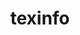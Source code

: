 ---
title: "texinfo"
layout: cache
categories: [package, develop-2024-05-19]
meta: {"versions": ["7.1"], "compilers": ["gcc@=10.2.1", "gcc@=11.4.0", "gcc@=12.3.0", "gcc@=7.3.1", "gcc@=7.5.0", "gcc@=9.4.0", "oneapi@=2024.0.0"], "oss": ["amzn2", "centos7", "ubuntu18.04", "ubuntu20.04", "ubuntu22.04"], "platforms": ["linux"], "targets": ["aarch64", "neoverse_n1", "neoverse_v1", "neoverse_v2", "ppc64le", "x86_64_v3", "x86_64_v4"], "stacks": ["aws-isc", "aws-isc-aarch64", "aws-pcluster-neoverse_v1", "aws-pcluster-x86_64_v4", "build_systems", "developer-tools", "developer-tools-manylinux2014", "e4s", "e4s-neoverse-v2", "e4s-neoverse_v1", "e4s-oneapi", "e4s-power", "radiuss", "root", "tutorial"], "num_specs": 15, "num_specs_by_stack": {"root": 15, "aws-isc-aarch64": 2, "aws-pcluster-neoverse_v1": 2, "aws-pcluster-x86_64_v4": 2, "aws-isc": 1, "developer-tools-manylinux2014": 1, "e4s-power": 1, "radiuss": 1, "developer-tools": 1, "build_systems": 1, "e4s-neoverse_v1": 1, "e4s-neoverse-v2": 1, "tutorial": 1, "e4s": 1, "e4s-oneapi": 1}}
spec_details: [{"hash": "p3akrxdkt7h5dwkqw47nggp65kxh2mmf", "compiler": "gcc@=7.3.1", "versions": ["7.1"], "os": "amzn2", "platform": "linux", "target": "aarch64", "variants": ["build_system=autotools"], "stacks": ["root", "aws-isc-aarch64"], "size": "-", "tarball": "https://binaries.spack.io/develop-2024-05-19/build_cache/linux-amzn2-aarch64/gcc-7.3.1/texinfo-7.1/linux-amzn2-aarch64-gcc-7.3.1-texinfo-7.1-p3akrxdkt7h5dwkqw47nggp65kxh2mmf.spack"}, {"hash": "mssajuny237vbi5kfziplhyurghp7ezu", "compiler": "gcc@=12.3.0", "versions": ["7.1"], "os": "amzn2", "platform": "linux", "target": "neoverse_n1", "variants": ["build_system=autotools"], "stacks": ["aws-pcluster-neoverse_v1", "root"], "size": "-", "tarball": "https://binaries.spack.io/develop-2024-05-19/build_cache/linux-amzn2-neoverse_n1/gcc-12.3.0/texinfo-7.1/linux-amzn2-neoverse_n1-gcc-12.3.0-texinfo-7.1-mssajuny237vbi5kfziplhyurghp7ezu.spack"}, {"hash": "54wf4zt6tb2czxhshfhnkkkvii77acau", "compiler": "gcc@=7.3.1", "versions": ["7.1"], "os": "amzn2", "platform": "linux", "target": "neoverse_n1", "variants": ["build_system=autotools"], "stacks": ["root", "aws-isc-aarch64"], "size": "-", "tarball": "https://binaries.spack.io/develop-2024-05-19/build_cache/linux-amzn2-neoverse_n1/gcc-7.3.1/texinfo-7.1/linux-amzn2-neoverse_n1-gcc-7.3.1-texinfo-7.1-54wf4zt6tb2czxhshfhnkkkvii77acau.spack"}, {"hash": "zjwxeaqdtl6fqyknsizv3rnzfcpuzwjy", "compiler": "gcc@=12.3.0", "versions": ["7.1"], "os": "amzn2", "platform": "linux", "target": "x86_64_v3", "variants": ["build_system=autotools"], "stacks": ["aws-pcluster-x86_64_v4", "root"], "size": "-", "tarball": "https://binaries.spack.io/develop-2024-05-19/build_cache/linux-amzn2-x86_64_v3/gcc-12.3.0/texinfo-7.1/linux-amzn2-x86_64_v3-gcc-12.3.0-texinfo-7.1-zjwxeaqdtl6fqyknsizv3rnzfcpuzwjy.spack"}, {"hash": "zrvteywrmtg24e5z62nf2jofv37iuxky", "compiler": "gcc@=12.3.0", "versions": ["7.1"], "os": "amzn2", "platform": "linux", "target": "neoverse_v1", "variants": ["build_system=autotools"], "stacks": ["aws-pcluster-neoverse_v1", "root"], "size": "-", "tarball": "https://binaries.spack.io/develop-2024-05-19/build_cache/linux-amzn2-neoverse_v1/gcc-12.3.0/texinfo-7.1/linux-amzn2-neoverse_v1-gcc-12.3.0-texinfo-7.1-zrvteywrmtg24e5z62nf2jofv37iuxky.spack"}, {"hash": "adyc4wumwwgo7bbnbcds4byim2l4bhck", "compiler": "gcc@=7.3.1", "versions": ["7.1"], "os": "amzn2", "platform": "linux", "target": "x86_64_v3", "variants": ["build_system=autotools"], "stacks": ["aws-isc", "root"], "size": "-", "tarball": "https://binaries.spack.io/develop-2024-05-19/build_cache/linux-amzn2-x86_64_v3/gcc-7.3.1/texinfo-7.1/linux-amzn2-x86_64_v3-gcc-7.3.1-texinfo-7.1-adyc4wumwwgo7bbnbcds4byim2l4bhck.spack"}, {"hash": "733mp5o3xnudfpksm7nqorwc6cpjziyd", "compiler": "gcc@=12.3.0", "versions": ["7.1"], "os": "amzn2", "platform": "linux", "target": "x86_64_v4", "variants": ["build_system=autotools"], "stacks": ["aws-pcluster-x86_64_v4", "root"], "size": "-", "tarball": "https://binaries.spack.io/develop-2024-05-19/build_cache/linux-amzn2-x86_64_v4/gcc-12.3.0/texinfo-7.1/linux-amzn2-x86_64_v4-gcc-12.3.0-texinfo-7.1-733mp5o3xnudfpksm7nqorwc6cpjziyd.spack"}, {"hash": "evbi2diyyux7hfwlep4wowwdncghjhix", "compiler": "gcc@=10.2.1", "versions": ["7.1"], "os": "centos7", "platform": "linux", "target": "x86_64_v3", "variants": ["build_system=autotools"], "stacks": ["developer-tools-manylinux2014", "root"], "size": "-", "tarball": "https://binaries.spack.io/develop-2024-05-19/build_cache/linux-centos7-x86_64_v3/gcc-10.2.1/texinfo-7.1/linux-centos7-x86_64_v3-gcc-10.2.1-texinfo-7.1-evbi2diyyux7hfwlep4wowwdncghjhix.spack"}, {"hash": "x7qpk3imfsvdcnph73chqu3kygzch6yr", "compiler": "gcc@=9.4.0", "versions": ["7.1"], "os": "ubuntu20.04", "platform": "linux", "target": "ppc64le", "variants": ["build_system=autotools"], "stacks": ["e4s-power", "root"], "size": "-", "tarball": "https://binaries.spack.io/develop-2024-05-19/build_cache/linux-ubuntu20.04-ppc64le/gcc-9.4.0/texinfo-7.1/linux-ubuntu20.04-ppc64le-gcc-9.4.0-texinfo-7.1-x7qpk3imfsvdcnph73chqu3kygzch6yr.spack"}, {"hash": "n56t3tulisapld2nky5sqm2ljsia2mnf", "compiler": "gcc@=7.5.0", "versions": ["7.1"], "os": "ubuntu18.04", "platform": "linux", "target": "x86_64_v3", "variants": ["build_system=autotools"], "stacks": ["radiuss", "root", "developer-tools", "build_systems"], "size": "-", "tarball": "https://binaries.spack.io/develop-2024-05-19/build_cache/linux-ubuntu18.04-x86_64_v3/gcc-7.5.0/texinfo-7.1/linux-ubuntu18.04-x86_64_v3-gcc-7.5.0-texinfo-7.1-n56t3tulisapld2nky5sqm2ljsia2mnf.spack"}, {"hash": "6kqm3flmhq4jh7xt3anklvjrqhnnk5vu", "compiler": "gcc@=11.4.0", "versions": ["7.1"], "os": "ubuntu22.04", "platform": "linux", "target": "neoverse_v1", "variants": ["build_system=autotools"], "stacks": ["e4s-neoverse_v1", "root"], "size": "-", "tarball": "https://binaries.spack.io/develop-2024-05-19/build_cache/linux-ubuntu22.04-neoverse_v1/gcc-11.4.0/texinfo-7.1/linux-ubuntu22.04-neoverse_v1-gcc-11.4.0-texinfo-7.1-6kqm3flmhq4jh7xt3anklvjrqhnnk5vu.spack"}, {"hash": "gfaubwgwfuo3u4tywu6p2dm232cudzve", "compiler": "gcc@=11.4.0", "versions": ["7.1"], "os": "ubuntu22.04", "platform": "linux", "target": "neoverse_v2", "variants": ["build_system=autotools"], "stacks": ["root", "e4s-neoverse-v2"], "size": "-", "tarball": "https://binaries.spack.io/develop-2024-05-19/build_cache/linux-ubuntu22.04-neoverse_v2/gcc-11.4.0/texinfo-7.1/linux-ubuntu22.04-neoverse_v2-gcc-11.4.0-texinfo-7.1-gfaubwgwfuo3u4tywu6p2dm232cudzve.spack"}, {"hash": "rjlpp2jzabptl4xrmn2tfkbnmivw67cw", "compiler": "gcc@=11.4.0", "versions": ["7.1"], "os": "ubuntu22.04", "platform": "linux", "target": "x86_64_v3", "variants": ["build_system=autotools"], "stacks": ["root", "tutorial"], "size": "-", "tarball": "https://binaries.spack.io/develop-2024-05-19/build_cache/linux-ubuntu22.04-x86_64_v3/gcc-11.4.0/texinfo-7.1/linux-ubuntu22.04-x86_64_v3-gcc-11.4.0-texinfo-7.1-rjlpp2jzabptl4xrmn2tfkbnmivw67cw.spack"}, {"hash": "z7gbbhl6szhvk47ox5ge2hctw3mnllks", "compiler": "gcc@=11.4.0", "versions": ["7.1"], "os": "ubuntu22.04", "platform": "linux", "target": "x86_64_v3", "variants": ["build_system=autotools"], "stacks": ["e4s", "root"], "size": "-", "tarball": "https://binaries.spack.io/develop-2024-05-19/build_cache/linux-ubuntu22.04-x86_64_v3/gcc-11.4.0/texinfo-7.1/linux-ubuntu22.04-x86_64_v3-gcc-11.4.0-texinfo-7.1-z7gbbhl6szhvk47ox5ge2hctw3mnllks.spack"}, {"hash": "x2piq6xwymjo273lotffayb5yerxzbde", "compiler": "oneapi@=2024.0.0", "versions": ["7.1"], "os": "ubuntu22.04", "platform": "linux", "target": "x86_64_v3", "variants": ["build_system=autotools"], "stacks": ["root", "e4s-oneapi"], "size": "-", "tarball": "https://binaries.spack.io/develop-2024-05-19/build_cache/linux-ubuntu22.04-x86_64_v3/oneapi-2024.0.0/texinfo-7.1/linux-ubuntu22.04-x86_64_v3-oneapi-2024.0.0-texinfo-7.1-x2piq6xwymjo273lotffayb5yerxzbde.spack"}]
---